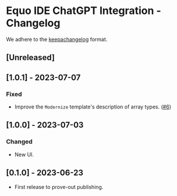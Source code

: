 # Equo IDE ChatGPT Integration - Changelog

We adhere to the [keepachangelog](https://keepachangelog.com/en/1.0.0/) format.

## [Unreleased]

## [1.0.1] - 2023-07-07
### Fixed
- Improve the `Modernize` template's description of array types. ([#6](https://github.com/equodev/equo-ide-chatgpt/pull/6))

## [1.0.0] - 2023-07-03
### Changed
- New UI.

## [0.1.0] - 2023-06-23
- First release to prove-out publishing.
